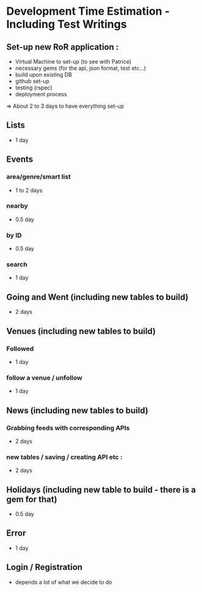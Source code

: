 # Development Time Estimation - Including Test Writings

## Set-up new RoR application :
 - Virtual Machine to set-up (to see with Patrice)
 - necessary gems (for the api, json format, test etc...)
 - build upon existing DB
 - github set-up
 - testing (rspec)
 - deployment process

 => About 2 to 3 days to have everything set-up

## Lists
 - 1 day

## Events 

### area/genre/smart list

 - 1 to 2 days

### nearby 

 - 0.5 day

### by ID

 - 0.5 day

### search

 - 1 day 

## Going and Went (including new tables to build)

 - 2 days

## Venues (including new tables to build)

### Followed

 - 1 day

### follow a venue / unfollow

 - 1 day

## News (including new tables to build)

###  Grabbing feeds with corresponding APIs 

 - 2 days

### new tables / saving / creating API etc :
 - 2 days

## Holidays (including new table to build - there is a gem for that)

 - 0.5 day

## Error

 - 1 day

## Login / Registration 

 - depends a lot of what we decide to do
